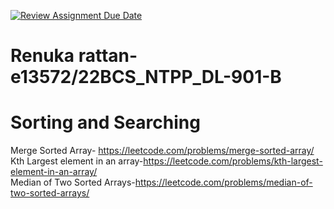 [![Review Assignment Due Date](https://classroom.github.com/assets/deadline-readme-button-22041afd0340ce965d47ae6ef1cefeee28c7c493a6346c4f15d667ab976d596c.svg)](https://classroom.github.com/a/Bb-Za-Fk)
# Renuka rattan-e13572/22BCS_NTPP_DL-901-B
# Sorting and Searching						
Merge Sorted Array-	https://leetcode.com/problems/merge-sorted-array/<br>
Kth Largest element in an array-https://leetcode.com/problems/kth-largest-element-in-an-array/<br>
Median of Two Sorted Arrays-https://leetcode.com/problems/median-of-two-sorted-arrays/<br>


















